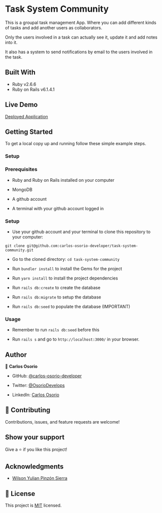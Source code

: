 # Task System Community

This is a groupal task management App. Where you can add different kinds of tasks and add another users as collaborators.

Only the users involved in a task can actually see it, update it and add notes into it.

It also has a system to send notifications by email to the users involved in the task.

## Built With

- Ruby v2.6.6
- Ruby on Rails v6.1.4.1

## Live Demo

[Deployed Application](https://task-sys-community.herokuapp.com/)


## Getting Started

To get a local copy up and running follow these simple example steps.

### Setup

### Prerequisites

- Ruby and Ruby on Rails installed on your computer

- MongoDB

- A github account

- A terminal with your github account logged in

### Setup

- Use your github account and your terminal to clone this repository to your computer:

`git clone git@github.com:carlos-osorio-developer/task-system-community.git`

- Go to the cloned directory:
`cd task-system-community`

- Run `bundler install` to install the Gems for the project

- Run `yarn install` to install the project dependencies

- Run `rails db:create` to create the database

- Run `rails db:migrate` to setup the database

- Run `rails db:seed` to populate the database (IMPORTANT)

### Usage

* Remember to run `rails db:seed` before this

- Run `rails s` and go to `http://localhost:3000/` in your browser.


## Author

👤 **Carlos Osorio**

- GitHub: [@carlos-osorio-developer](https://github.com/carlos-osorio-developer)

- Twitter: [@OsorioDevelops](hhttps://twitter.com/@OsorioDevelops)

- LinkedIn: [Carlos Osorio](https://www.linkedin.com/in/carlos-osorio-developer/)
​
## 🤝 Contributing

Contributions, issues, and feature requests are welcome!

## Show your support


Give a ⭐️ if you like this project!


## Acknowledgments

- [Wilson Yulian Pinzón Sierra](https://github.com/yulianps)

## 📝 License

This project is [MIT](./MIT.md) licensed.